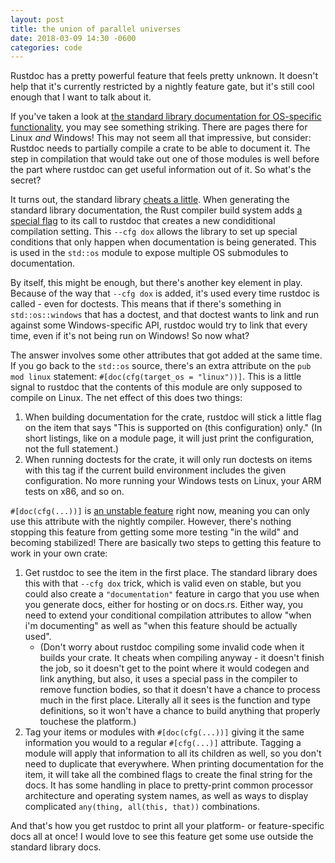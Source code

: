 ```yaml
---
layout: post
title: the union of parallel universes
date: 2018-03-09 14:30 -0600
categories: code
---
```


Rustdoc has a pretty powerful feature that feels pretty unknown. It doesn't help that it's currently
restricted by a nightly feature gate, but it's still cool enough that I want to talk about it.

If you've taken a look at [the standard library documentation for OS-specific
functionality][std::os], you may see something striking. There are pages there for Linux *and*
Windows! This may not seem all that impressive, but consider: Rustdoc needs to partially compile a
crate to be able to document it. The step in compilation that would take out one of those modules is
well before the part where rustdoc can get useful information out of it. So what's the secret?

[std::os]: https://doc.rust-lang.org/nightly/std/os/

It turns out, the standard library [cheats a little][cfg-dox]. When generating the standard library
documentation, the Rust compiler build system adds [a special flag][bootstrap-dox] to its call to
rustdoc that creates a new condiditional compilation setting. This `--cfg dox` allows the library to
set up special conditions that only happen when documentation is being generated. This is used in
the `std::os` module to expose multiple OS submodules to documentation.

[cfg-dox]: https://github.com/rust-lang/rust/blob/master/src/libstd/os/mod.rs
[bootstrap-dox]: https://github.com/rust-lang/rust/blob/fedce67cd21dc08ece5a484fe1a060346acac98a/src/bootstrap/bin/rustdoc.rs#L44-L45

By itself, this might be enough, but there's another key element in play. Because of the way that
`--cfg dox` is added, it's used every time rustdoc is called - even for doctests. This means that if
there's something in `std::os::windows` that has a doctest, and that doctest wants to link and run
against some Windows-specific API, rustdoc would try to link that every time, even if it's not being
run on Windows! So now what?

The answer involves some other attributes that got added at the same time. If you go back to the
`std::os` source, there's an extra attribute on the `pub mod linux` statement: `#[doc(cfg(target_os
= "linux"))]`. This is a little signal to rustdoc that the contents of this module are only supposed
to compile on Linux. The net effect of this does two things:

1. When building documentation for the crate, rustdoc will stick a little flag on the item that says
   "This is supported on (this configuration) only." (In short listings, like on a module page, it
   will just print the configuration, not the full statement.)
2. When running doctests for the crate, it will only run doctests on items with this tag if the
   current build environment includes the given configuration. No more running your Windows tests on
   Linux, your ARM tests on x86, and so on.

`#[doc(cfg(...))]` is [an unstable feature][doc-cfg] right now, meaning you can only use this
attribute with the nightly compiler. However, there's nothing stopping this feature from getting
some more testing "in the wild" and becoming stabilized! There are basically two steps to getting
this feature to work in your own crate:

[doc-cfg]: https://github.com/rust-lang/rust/issues/43781

1. Get rustdoc to see the item in the first place. The standard library does this with that `--cfg
   dox` trick, which is valid even on stable, but you could also create a `"documentation"` feature
   in cargo that you use when you generate docs, either for hosting or on docs.rs. Either way, you
   need to extend your conditional compilation attributes to allow "when i'm documenting" as well as
   "when this feature should be actually used".
   * (Don't worry about rustdoc compiling some invalid code when it builds your crate. It cheats
     when compiling anyway - it doesn't finish the job, so it doesn't get to the point where it
     would codegen and link anything, but also, it uses a special pass in the compiler to remove
     function bodies, so that it doesn't have a chance to process much in the first place. Literally
     all it sees is the function and type definitions, so it won't have a chance to build anything
     that properly touchese the platform.)
2. Tag your items or modules with `#[doc(cfg(...))]` giving it the same information you would to a
   regular `#[cfg(...)]` attribute. Tagging a module will apply that information to all its children
   as well, so you don't need to duplicate that everywhere. When printing documentation for the
   item, it will take all the combined flags to create the final string for the docs. It has some
   handling in place to pretty-print common processor architecture and operating system names, as
   well as ways to display complicated `any(thing, all(this, that))` combinations.

And that's how you get rustdoc to print all your platform- or feature-specific docs all at once! I
would love to see this feature get some use outside the standard library docs.
